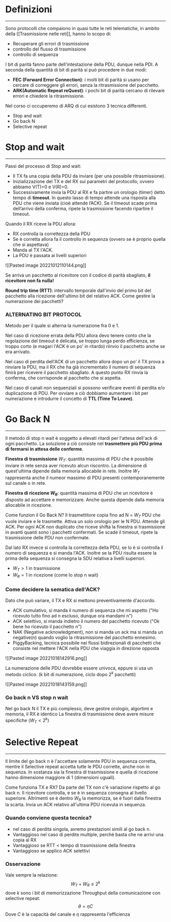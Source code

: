 # Definizioni 
---
Sono protocolli che compaiono in quasi tutte le reti telematiche, in ambito della [[Trasmissione nelle reti]], hanno lo scopo di:
- Recuperare gli errori di trasmissione
- controllo del flusso di trasmissione
- controllo di sequenza

I bit di parità fanno parte dell'intestazione della PDU, dunque nella PDI.
A seconda della quantità di bit di parità si può procedere in due modi:
- **FEC (Forward Error Connection)**: i molti bit di parità si usano per cercare di correggere gli errori, senza la ritrasmissione del pacchetto.
- **ARK(Automatic Repeat reQuest)**: i pochi bit di parità cercano di rilevare errori e chiedere la ritrasmissione.

Nel corso ci occuperemo di ARQ di cui esistono 3 tecnica differenti.
- Stop and wait
- Go back N
- Selective repeat

# Stop and wait
---
Passi del processo di Stop and wait:
- Il TX fa una copia della PDU da inviare (per una possibile ritrasmissione). 
- Inizializzazione del TX e del RX sui parametri del protocollo, ovvero abbiamo V(T)=0 e V(R)=0.
- Successivamente invia la PDU al RX e fa partire un orologio (timer) detto tempo di **timeout**. In questo lasso di tempo attende una risposta alla PDU che viene inviata (cioè attende l’ACK). Se il timeout scade prima dell’arrivo della conferma, ripete la trasmissione facendo ripartire il timeout.

Quando il RX riceve la PDU allora:
- RX controlla la correttezza della PDU
- Se è corretta allora fa il controllo in sequenza (ovvero se è proprio quella che si aspettava)
- Manda al TX l'ACK.
- La PDU è passata ai livelli superiori

![[Pasted image 20221012110144.png]]

Se arriva un pacchetto al ricevitore con il codice di parità sbagliato, **il ricevitore non fa nulla!** 

**Round trip time (RTT)**: intervallo temporale dall'invio del primo bit del pacchetto alla ricezione dell'ultimo bit del relativo ACK.
Come gestire la numerazione dei pacchetti?

### ALTERNATING BIT PROTOCOL 
Metodo per il quale si alterna la numerazione fra 0 e 1.

Nel caso di ricezione errata della PDU allora devo tenere conto che la regolazione del timeout è delicata, se troppo lunga perdo efficienza, se troppo corto (e magari l'ACK è un po' in ritardo) riinvio il pacchetto anche se era arrivato.

Nel caso di perdita dell'ACK di un pacchetto allora dopo un po' il TX prova a rinviare la PDU, ma il RX che ha già incrementato il numero di sequenza finirà per ricevere il pacchetto sbagliato.
A questo punto RX rinvia la conferma, che corrisponde al pacchetto che si aspetta.

Nel caso di canali non sequenziali si possono verificare eventi di perdita e/o duplicazione di PDU. Per ovviare a ciò dobbiamo aumentare i bit per numerazione e introdurre il concetto di **TTL (Time To Leave)**.

# Go Back N
---
Il metodo di stop n wait è soggetto a elevati ritardi per l'attesa dell'ack di ogni pacchetto.
La soluzione a ciò consiste nel **trasmettere più PDU prima di fermarsi in attesa delle conferme**.

**Finestra di trasmissione** $W_{T}$: quantità massima di PDU che è possibile inviare in rete senza aver ricevuto alcun riscontro.
La dimensione di quest'ultima dipende dalla memoria allocabile in rete.
Inoltre $W_{T}$ rappresenta anche il numeor massimo di PDU presenti contemporanemente sul canale o in rete.

**Finestra di ricezione $W_{R}$**: quantità massima di PDU che un ricevitore è disposto ad accettare e memorizzare.
Anche questa dipende dalla memoria allocabile in ricezione.

Come funzion il Go Back N?
Il trasmettitore copia fino ad N = $W_{T}$ PDU che vuole inviare e le trasmette.
Attiva un solo orologio per le N PDU.
Attende gli ACK.
Per ogni ACK non duplicato che riceve shifta la finestra si trasmissione in avanti quanti sono i pacchetti confermati.
Se scade il timeout, ripete la trasmissione delle PDU non confermate.

Dal lato RX invece si controlla la correttezza della PDU, se lo è si controlla il numero di sequenza e si manda l'ACK.
Inoltre se la PDU risulta essere la prima della sequenza si consegna la SDU relativa a livelli superiori.

- $W_{T}>1$ in trasmissione
- $W_{R}=1$ in ricezione (come lo stop n wait)

### Come decidere la sematica dell'ACK?
Dato che può variare, il TX e RX si mettono preventivamente d'accordo.
- ACK cumulativo, si manda il numero di sequenza che mi aspetto ("Ho ricevuto tutto fino ad n escluso, dunque ora mandami n")
- ACK selettivo, si manda indietro il numero del pacchetto ricevuto ("Ok bene ho ricevuto il pacchetto n")
- NAK (Negative acknowledgment), non si manda un ack ma si manda un negative(n) quando voglio la ritrasmissione del pacchetto ennesimo.
- PiggyBacking, tecnica possibile nei flussi bidirezionali di pacchetti che consiste nel mettere l'ACK nella PDU che viaggia in direzione opposta

![[Pasted image 20221018142916.png]]

La numerazione delle PDU dovrebbe essere univoca, eppure si usa un metodo ciclico. (k bit di numerazione, ciclo dopo $2^k$ pacchetti)

![[Pasted image 20221018143159.png]]

### Go back n VS stop n wait
Nel go back N il TX è più complesso, deve gestire orologio, algortimi e memoria, il RX è identico
La finestra di trasmissione deve avere misure specifiche ($W_{T}<2^k$)


# Selective Repeat
---
Il limite del go back n è l'accettare solamente PDU in sequenza corretta, mentre il Selective repeat accetta tutte le PDU corrette, anche non in sequenza.
In sostanza sia la finestra di trasmissione e quella di ricezione hanno dimensione maggiore di 1 (dimensioni uguali).

Come funziona TX e RX?
Da parte del TX non c'è variazione rispetto al go back n.
Il ricevitore controlla, e se è in sequenza consegna al livello superiore.
Altrimenti se è dentro $W_{R}$ la memorizza, se è fuori dalla finestra la scarta.
Invia un ACK relativo all'ultima PDU ricevuta in sequenza.

### Quando conviene questa tecnica?
- nel caso di perdita singola, avremo prestazioni simili al go back n.
- Vantaggioso nel caso di perdite multiple, perchè basta che ne arrivi una copia al RX
- Vantaggioso se RTT < tempo di trasmissione della finestra
- Vantaggioso se applico ACK selettivi

### Osservazione
Vale sempre la relazione:
$$
W_{T}+W_{R}\leq 2^k
$$
dove $k$ sono i bit di memorizzazione
Throughput della comunicazione con selective repeat:
$$
\theta=\eta C
$$
Dove $C$ è la capacità del canale e $\eta$ rappresenta l'efficienza

